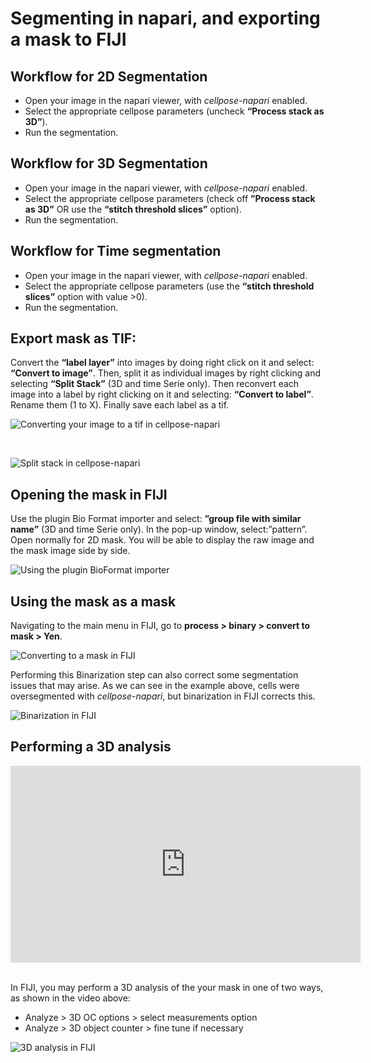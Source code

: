 # Segmenting in napari, and exporting a mask to FIJI

## Workflow for 2D Segmentation

* Open your image in the napari viewer, with *cellpose-napari* enabled. 
* Select the appropriate cellpose parameters (uncheck **“Process stack as 3D”**).
* Run the segmentation.

## Workflow for 3D Segmentation

* Open your image in the napari viewer, with *cellpose-napari* enabled. 
* Select the appropriate cellpose parameters (check off **”Process stack as 3D”** OR use the **“stitch threshold slices”** option).
* Run the segmentation.

## Workflow for Time segmentation

* Open your image in the napari viewer, with *cellpose-napari* enabled. 
* Select the appropriate cellpose parameters (use the **“stitch threshold slices”** option with value >0).
* Run the segmentation.

## Export mask as TIF:

Convert the **“label layer”** into images by doing right click on it and select: **“Convert to image”**. Then, split it as individual images by right clicking and selecting **“Split Stack”** (3D and time Serie only). Then reconvert each image into a label by right clicking on it and selecting: **“Convert to label”**. Rename them (1 to X). Finally save each label as a tif.

![Converting your image to a tif in cellpose-napari](images/cellpose3.png)

<br>

![Split stack in cellpose-napari](images/cellpose4.png)

## Opening the mask in FIJI

Use the plugin Bio Format importer and select: **”group file with similar name”** (3D and time Serie only). In the pop-up window, select:”pattern”. Open normally for 2D mask. You will be able to display the raw image and the mask image side by side.

![Using the plugin BioFormat importer](images/cellpose5.png)

## Using the mask as a mask

Navigating to the main menu in FIJI, go to **process > binary > convert to mask > Yen**.

![Converting to a mask in FIJI](images/cellpose6.png)

Performing this Binarization step can also correct some segmentation issues that may arise. As we can see in the example above, cells were oversegmented with *cellpose-napari*, but binarization in FIJI corrects this. 

![Binarization in FIJI](images/cellpose7.png)

## Performing a 3D analysis

<center><iframe width="560" height="315" src="https://www.youtube.com/embed/RCat0ylcSHw" title="YouTube video player" frameborder="0" allow="accelerometer; autoplay; clipboard-write; encrypted-media; gyroscope; picture-in-picture" allowfullscreen></iframe></center>

<br>

In FIJI, you may perform a 3D analysis of the your mask in one of two ways, as shown in the video above: 

* Analyze > 3D OC options > select measurements option
* Analyze > 3D object counter > fine tune if necessary 

![3D analysis in FIJI](images/cellpose8.png)

